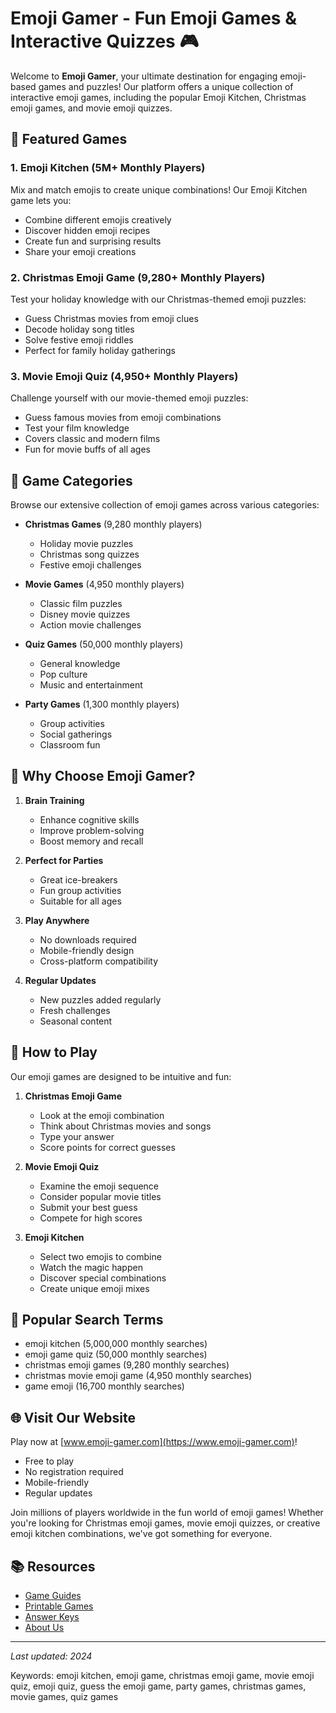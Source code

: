 # Emoji Gamer - Fun Emoji Games & Interactive Quizzes 🎮

Welcome to **Emoji Gamer**, your ultimate destination for engaging emoji-based games and puzzles! Our platform offers a unique collection of interactive emoji games, including the popular Emoji Kitchen, Christmas emoji games, and movie emoji quizzes.

## 🌟 Featured Games

### 1. Emoji Kitchen (5M+ Monthly Players)
Mix and match emojis to create unique combinations! Our Emoji Kitchen game lets you:
- Combine different emojis creatively
- Discover hidden emoji recipes
- Create fun and surprising results
- Share your emoji creations

### 2. Christmas Emoji Game (9,280+ Monthly Players)
Test your holiday knowledge with our Christmas-themed emoji puzzles:
- Guess Christmas movies from emoji clues
- Decode holiday song titles
- Solve festive emoji riddles
- Perfect for family holiday gatherings

### 3. Movie Emoji Quiz (4,950+ Monthly Players)
Challenge yourself with our movie-themed emoji puzzles:
- Guess famous movies from emoji combinations
- Test your film knowledge
- Covers classic and modern films
- Fun for movie buffs of all ages

## 🎯 Game Categories

Browse our extensive collection of emoji games across various categories:

- **Christmas Games** (9,280 monthly players)
  - Holiday movie puzzles
  - Christmas song quizzes
  - Festive emoji challenges

- **Movie Games** (4,950 monthly players)
  - Classic film puzzles
  - Disney movie quizzes
  - Action movie challenges

- **Quiz Games** (50,000 monthly players)
  - General knowledge
  - Pop culture
  - Music and entertainment

- **Party Games** (1,300 monthly players)
  - Group activities
  - Social gatherings
  - Classroom fun

## 🎨 Why Choose Emoji Gamer?

1. **Brain Training**
   - Enhance cognitive skills
   - Improve problem-solving
   - Boost memory and recall

2. **Perfect for Parties**
   - Great ice-breakers
   - Fun group activities
   - Suitable for all ages

3. **Play Anywhere**
   - No downloads required
   - Mobile-friendly design
   - Cross-platform compatibility

4. **Regular Updates**
   - New puzzles added regularly
   - Fresh challenges
   - Seasonal content

## 📱 How to Play

Our emoji games are designed to be intuitive and fun:

1. **Christmas Emoji Game**
   - Look at the emoji combination
   - Think about Christmas movies and songs
   - Type your answer
   - Score points for correct guesses

2. **Movie Emoji Quiz**
   - Examine the emoji sequence
   - Consider popular movie titles
   - Submit your best guess
   - Compete for high scores

3. **Emoji Kitchen**
   - Select two emojis to combine
   - Watch the magic happen
   - Discover special combinations
   - Create unique emoji mixes

## 🎯 Popular Search Terms

- emoji kitchen (5,000,000 monthly searches)
- emoji game quiz (50,000 monthly searches)
- christmas emoji games (9,280 monthly searches)
- christmas movie emoji game (4,950 monthly searches)
- game emoji (16,700 monthly searches)

## 🌐 Visit Our Website

Play now at [www.emoji-gamer.com](https://www.emoji-gamer.com)!

- Free to play
- No registration required
- Mobile-friendly
- Regular updates

Join millions of players worldwide in the fun world of emoji games! Whether you're looking for Christmas emoji games, movie emoji quizzes, or creative emoji kitchen combinations, we've got something for everyone.

## 📚 Resources

- [Game Guides](/guides/)
- [Printable Games](/printables/)
- [Answer Keys](/answers/)
- [About Us](/about/)

---

*Last updated: 2024*

Keywords: emoji kitchen, emoji game, christmas emoji game, movie emoji quiz, emoji quiz, guess the emoji game, party games, christmas games, movie games, quiz games

